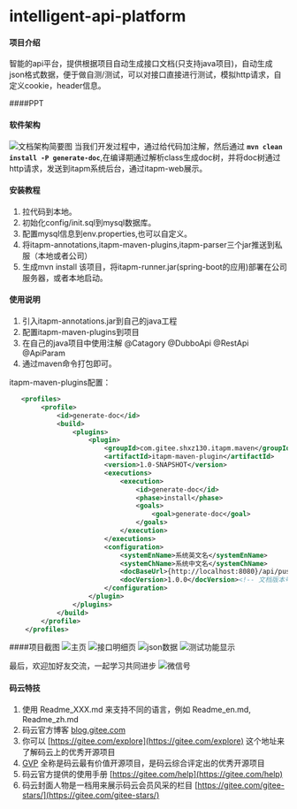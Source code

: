 # intelligent-api-platform

#### 项目介绍
智能的api平台，提供根据项目自动生成接口文档(只支持java项目)，自动生成json格式数据，便于做自测/测试，可以对接口直接进行测试，模拟http请求，自定义cookie，header信息。

####PPT


#### 软件架构
![文档架构简要图](https://upload-images.jianshu.io/upload_images/3397380-dcc8444bc76042c5.png?imageMogr2/auto-orient/strip%7CimageView2/2/w/1240)
当我们开发过程中，通过给代码加注解，然后通过 **`mvn clean install -P generate-doc`**,在编译期通过解析class生成doc树，并将doc树通过http请求，发送到itapm系统后台，通过itapm-web展示。

#### 安装教程

1. 拉代码到本地。
2. 初始化config/init.sql到mysql数据库。
3. 配置mysql信息到env.properties,也可以自定义。
4. 将itapm-annotations,itapm-maven-plugins,itapm-parser三个jar推送到私服（本地或者公司）
5. 生成mvn install 该项目，将itapm-runner.jar(spring-boot的应用)部署在公司服务器，或者本地启动。


#### 使用说明

1. 引入itapm-annotations.jar到自己的java工程
2. 配置itapm-maven-plugins到项目
3. 在自己的java项目中使用注解 @Catagory @DubboApi  @RestApi  @ApiParam
4. 通过maven命令打包即可。

itapm-maven-plugins配置：
```xml
   <profiles>
        <profile>
            <id>generate-doc</id>
            <build>
                <plugins>
                    <plugin>
                        <groupId>com.gitee.shxz130.itapm.maven</groupId>
                        <artifactId>itapm-maven-plugin</artifactId>
                        <version>1.0-SNAPSHOT</version>
                        <executions>
                            <execution>
                                <id>generate-doc</id>
                                <phase>install</phase>
                                <goals>
                                    <goal>generate-doc</goal>
                                </goals>
                            </execution>
                        </executions>
                        <configuration>
                            <systemEnName>系统英文名</systemEnName>
                            <systemChName>系统中文名</systemChName>
                            <docBaseUrl>{http://localhost:8080}/api/push.json</docBaseUrl><!-- 指定itapm应用地址-->
                            <docVersion>1.0.0</docVersion><!-- 文档版本号，不建议修改-->
                        </configuration>
                    </plugin>
                </plugins>
            </build>
        </profile>
    </profiles>
```

####项目截图
![主页](https://upload-images.jianshu.io/upload_images/3397380-0cbfba1291055bb0.png?imageMogr2/auto-orient/strip%7CimageView2/2/w/1240)
![接口明细页](https://upload-images.jianshu.io/upload_images/3397380-c3c1383184220ad5.png?imageMogr2/auto-orient/strip%7CimageView2/2/w/1240)
![json数据](https://upload-images.jianshu.io/upload_images/3397380-b92f296d28a1572d.png?imageMogr2/auto-orient/strip%7CimageView2/2/w/1240)
![测试功能显示](https://upload-images.jianshu.io/upload_images/3397380-b9792a5d96a19579.png?imageMogr2/auto-orient/strip%7CimageView2/2/w/1240)


最后，欢迎加好友交流，一起学习共同进步
![微信号](https://upload-images.jianshu.io/upload_images/3397380-2e430bd8654def22.png?imageMogr2/auto-orient/strip%7CimageView2/2/w/1240)


#### 码云特技

1. 使用 Readme\_XXX.md 来支持不同的语言，例如 Readme\_en.md, Readme\_zh.md
2. 码云官方博客 [blog.gitee.com](https://blog.gitee.com)
3. 你可以 [https://gitee.com/explore](https://gitee.com/explore) 这个地址来了解码云上的优秀开源项目
4. [GVP](https://gitee.com/gvp) 全称是码云最有价值开源项目，是码云综合评定出的优秀开源项目
5. 码云官方提供的使用手册 [https://gitee.com/help](https://gitee.com/help)
6. 码云封面人物是一档用来展示码云会员风采的栏目 [https://gitee.com/gitee-stars/](https://gitee.com/gitee-stars/)